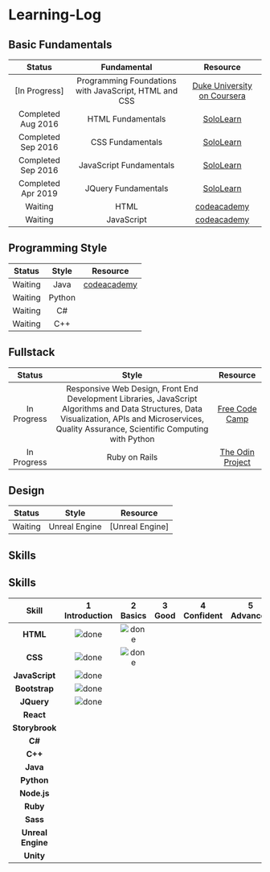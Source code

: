 # Learning-Log



## Basic Fundamentals

|Status          |Fundamental                                                   |Resource                                                                                       |
|:--------------:|:------------------------------------------------------------:|:---------------------------------------------------------------------------------------------:|
|[In Progress]   |Programming Foundations with JavaScript, HTML and CSS         |[Duke University on Coursera](https://www.coursera.org/learn/duke-programming-web/home/welcome)| 
|Completed Aug 2016|HTML Fundamentals                                           |[SoloLearn](https://www.sololearn.com/learning/1014)                                           |
|Completed Sep 2016|CSS Fundamentals                                            |[SoloLearn](https://www.sololearn.com/learning/1023)                                           |
|Completed Sep 2016|JavaScript Fundamentals                                     |[SoloLearn](https://www.sololearn.com/learning/1024)                                           |
|Completed Apr 2019|JQuery Fundamentals                                         |[SoloLearn](https://www.sololearn.com/learning/1082)                                           |
|Waiting           |HTML                                                        |[codeacademy](https://www.codecademy.com/learn/learn-html)                                     |
|Waiting           |JavaScript                                                  |[codeacademy](https://www.codecademy.com/learn/introduction-to-javascript)                     |


## Programming Style

|Status           |Style                                                         |Resource                                                                                       |
|:---------------:|:------------------------------------------------------------:|:--------------------------------------------------------------------------------------------:|
|Waiting          |Java                                                          |[codeacademy](https://www.codecademy.com/learn/learn-java)                                    |
|Waiting          |Python                                                        |                                                                                              |
|Waiting          |C#                                                            |                                                                                              |
|Waiting          |C++                                                           |                                                                                              |


## Fullstack

|Status           |Style                                                         |Resource                                                                                      |
|:---------------:|:------------------------------------------------------------:|:--------------------------------------------------------------------------------------------:|
|In Progress      |Responsive Web Design, Front End Development Libraries, JavaScript Algorithms and Data Structures, Data Visualization, APIs and Microservices, Quality Assurance, Scientific Computing with Python                                                              |[Free Code Camp](https://www.freecodecamp.com)                        |
|In Progress      |Ruby on Rails                                                 |[The Odin Project](https://www.theodinproject.com/)                                           |
    



## Design

|Status           |Style                                                         |Resource                                                                                      |
|:---------------:|:------------------------------------------------------------:|:--------------------------------------------------------------------------------------------:|
|Waiting          |Unreal Engine                                                 |[Unreal Engine]                                                                               |      

## Skills

## Skills

[done]: https://user-images.githubusercontent.com/29199184/32275438-8385f5c0-bf0b-11e7-9406-42265f71e2bd.png "Done"

|               Skill              | 1<br>Introduction | 2<br>Basics   | 3<br>Good     | 4<br>Confident | 5<br>Advanced    |
|:--------------------------------:|:-----------------:|:-------------:|:-------------:|:--------------:|:---------------:|
|**HTML**                         | ![done][done]      | ![done][done] |  
|**CSS**                          | ![done][done]      | ![done][done] | 
|**JavaScript**                   | ![done][done]      |   
|**Bootstrap**                    | ![done][done]      | 
|**JQuery**                       | ![done][done]      | 
|**React**                        |      
|**Storybrook**                   |           
|**C#**                           |
|**C++**                          |
|**Java**                         |
|**Python**                       |
|**Node.js**                      |
|**Ruby**                         |
|**Sass**                         |
|**Unreal Engine**                |
|**Unity**                        |



